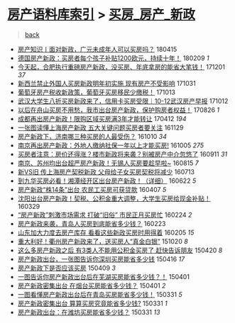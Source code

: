 [房产语料库索引](../../README.md)  > [买房_房产_新政](买房_房产_新政.md)
====
> [back](../README.md)

- [房产知识丨面对新政，广元未成年人可以买房吗？](http://jkwz.applinzi.com/ittc/7092229004574852113.html#%E6%88%BF%E4%BA%A7%E7%9F%A5%E8%AF%86%E4%B8%A8%E9%9D%A2%E5%AF%B9%E6%96%B0%E6%94%BF%EF%BC%8C%E5%B9%BF%E5%85%83%E6%9C%AA%E6%88%90%E5%B9%B4%E4%BA%BA%E5%8F%AF%E4%BB%A5%E4%B9%B0%E6%88%BF%E5%90%97%EF%BC%9F) 180415  
- [德国房产新政：买房者每个孩子补贴1200欧元，持续十年！](http://jkwz.applinzi.com/ittc/7068015567435203590.html#%E5%BE%B7%E5%9B%BD%E6%88%BF%E4%BA%A7%E6%96%B0%E6%94%BF%EF%BC%9A%E4%B9%B0%E6%88%BF%E8%80%85%E6%AF%8F%E4%B8%AA%E5%AD%A9%E5%AD%90%E8%A1%A5%E8%B4%B41200%E6%AC%A7%E5%85%83%EF%BC%8C%E6%8C%81%E7%BB%AD%E5%8D%81%E5%B9%B4%EF%BC%81) 180209 *1* 
- [今天起，合肥执行重磅房产新政，没买房、年底拿房的能省大笔钱！](http://jkwz.applinzi.com/ittc/7042054749803774993.html#%E4%BB%8A%E5%A4%A9%E8%B5%B7%EF%BC%8C%E5%90%88%E8%82%A5%E6%89%A7%E8%A1%8C%E9%87%8D%E7%A3%85%E6%88%BF%E4%BA%A7%E6%96%B0%E6%94%BF%EF%BC%8C%E6%B2%A1%E4%B9%B0%E6%88%BF%E3%80%81%E5%B9%B4%E5%BA%95%E6%8B%BF%E6%88%BF%E7%9A%84%E8%83%BD%E7%9C%81%E5%A4%A7%E7%AC%94%E9%92%B1%EF%BC%81) 171201 *37* 
- [新西兰禁止外国人买房新政明年初实施 现有房产不受影响](http://jkwz.applinzi.com/ittc/7030576070619825169.html#%E6%96%B0%E8%A5%BF%E5%85%B0%E7%A6%81%E6%AD%A2%E5%A4%96%E5%9B%BD%E4%BA%BA%E4%B9%B0%E6%88%BF%E6%96%B0%E6%94%BF%E6%98%8E%E5%B9%B4%E5%88%9D%E5%AE%9E%E6%96%BD+%E7%8E%B0%E6%9C%89%E6%88%BF%E4%BA%A7%E4%B8%8D%E5%8F%97%E5%BD%B1%E5%93%8D) 171031  
- [葡萄牙房产税收新政策，葡萄牙买房移民少缴税！](http://jkwz.applinzi.com/ittc/7023986988288574481.html#%E8%91%A1%E8%90%84%E7%89%99%E6%88%BF%E4%BA%A7%E7%A8%8E%E6%94%B6%E6%96%B0%E6%94%BF%E7%AD%96%EF%BC%8C%E8%91%A1%E8%90%84%E7%89%99%E4%B9%B0%E6%88%BF%E7%A7%BB%E6%B0%91%E5%B0%91%E7%BC%B4%E7%A8%8E%EF%BC%81) 171013  
- [武汉大学生八折买房新政来了，信用卡买房受限｜10-12武汉房产早报](http://jkwz.applinzi.com/ittc/7023467478884287505.html#%E6%AD%A6%E6%B1%89%E5%A4%A7%E5%AD%A6%E7%94%9F%E5%85%AB%E6%8A%98%E4%B9%B0%E6%88%BF%E6%96%B0%E6%94%BF%E6%9D%A5%E4%BA%86%EF%BC%8C%E4%BF%A1%E7%94%A8%E5%8D%A1%E4%B9%B0%E6%88%BF%E5%8F%97%E9%99%90%EF%BD%9C10-12%E6%AD%A6%E6%B1%89%E6%88%BF%E4%BA%A7%E6%97%A9%E6%8A%A5) 171012  
- [以后在舟山买房不用愁，我市出台房产新政，保护购房者权益！](http://jkwz.applinzi.com/ittc/7006076893718381585.html#%E4%BB%A5%E5%90%8E%E5%9C%A8%E8%88%9F%E5%B1%B1%E4%B9%B0%E6%88%BF%E4%B8%8D%E7%94%A8%E6%84%81%EF%BC%8C%E6%88%91%E5%B8%82%E5%87%BA%E5%8F%B0%E6%88%BF%E4%BA%A7%E6%96%B0%E6%94%BF%EF%BC%8C%E4%BF%9D%E6%8A%A4%E8%B4%AD%E6%88%BF%E8%80%85%E6%9D%83%E7%9B%8A%EF%BC%81) 170826 *1* 
- [成都再出房产新政！限购区域买房满3年才能转让](http://jkwz.applinzi.com/ittc/6955643318003303429.html#%E6%88%90%E9%83%BD%E5%86%8D%E5%87%BA%E6%88%BF%E4%BA%A7%E6%96%B0%E6%94%BF%EF%BC%81%E9%99%90%E8%B4%AD%E5%8C%BA%E5%9F%9F%E4%B9%B0%E6%88%BF%E6%BB%A13%E5%B9%B4%E6%89%8D%E8%83%BD%E8%BD%AC%E8%AE%A9) 170412 *194* 
- [一张图读懂上海房产新政 五大关键问题买房者要关注](http://jkwz.applinzi.com/ittc/6905855942045729796.html#%E4%B8%80%E5%BC%A0%E5%9B%BE%E8%AF%BB%E6%87%82%E4%B8%8A%E6%B5%B7%E6%88%BF%E4%BA%A7%E6%96%B0%E6%94%BF+%E4%BA%94%E5%A4%A7%E5%85%B3%E9%94%AE%E9%97%AE%E9%A2%98%E4%B9%B0%E6%88%BF%E8%80%85%E8%A6%81%E5%85%B3%E6%B3%A8) 161129  
- [房产新政下，济南哪三种买房的人最受伤？](http://jkwz.applinzi.com/ittc/6887265773222888453.html#%E6%88%BF%E4%BA%A7%E6%96%B0%E6%94%BF%E4%B8%8B%EF%BC%8C%E6%B5%8E%E5%8D%97%E5%93%AA%E4%B8%89%E7%A7%8D%E4%B9%B0%E6%88%BF%E7%9A%84%E4%BA%BA%E6%9C%80%E5%8F%97%E4%BC%A4%EF%BC%9F) 161010 *34* 
- [南京再出房产新政：外地人缴纳社保一年以上才能买房!](http://jkwz.applinzi.com/ittc/6885592911294497796.html#%E5%8D%97%E4%BA%AC%E5%86%8D%E5%87%BA%E6%88%BF%E4%BA%A7%E6%96%B0%E6%94%BF%EF%BC%9A%E5%A4%96%E5%9C%B0%E4%BA%BA%E7%BC%B4%E7%BA%B3%E7%A4%BE%E4%BF%9D%E4%B8%80%E5%B9%B4%E4%BB%A5%E4%B8%8A%E6%89%8D%E8%83%BD%E4%B9%B0%E6%88%BF%21) 161005 *275* 
- [买房者注意：房价还得涨？楼市新政将来袭？别被房产中介忽悠了](http://jkwz.applinzi.com/ittc/6876617393350116356.html#%E4%B9%B0%E6%88%BF%E8%80%85%E6%B3%A8%E6%84%8F%EF%BC%9A%E6%88%BF%E4%BB%B7%E8%BF%98%E5%BE%97%E6%B6%A8%EF%BC%9F%E6%A5%BC%E5%B8%82%E6%96%B0%E6%94%BF%E5%B0%86%E6%9D%A5%E8%A2%AD%EF%BC%9F%E5%88%AB%E8%A2%AB%E6%88%BF%E4%BA%A7%E4%B8%AD%E4%BB%8B%E5%BF%BD%E6%82%A0%E4%BA%86) 160911 *31* 
- [南京、苏州均出台超严房产新政！无锡人买房要趁早啦~](http://jkwz.applinzi.com/ittc/6866609762975876100.html#%E5%8D%97%E4%BA%AC%E3%80%81%E8%8B%8F%E5%B7%9E%E5%9D%87%E5%87%BA%E5%8F%B0%E8%B6%85%E4%B8%A5%E6%88%BF%E4%BA%A7%E6%96%B0%E6%94%BF%EF%BC%81%E6%97%A0%E9%94%A1%E4%BA%BA%E4%B9%B0%E6%88%BF%E8%A6%81%E8%B6%81%E6%97%A9%E5%95%A6%7E) 160815 *7* 
- [新VS旧 传上海房产契税新政 父母给子女买房契税将减少](http://jkwz.applinzi.com/ittc/6854287346618614788.html#%E6%96%B0VS%E6%97%A7+%E4%BC%A0%E4%B8%8A%E6%B5%B7%E6%88%BF%E4%BA%A7%E5%A5%91%E7%A8%8E%E6%96%B0%E6%94%BF+%E7%88%B6%E6%AF%8D%E7%BB%99%E5%AD%90%E5%A5%B3%E4%B9%B0%E6%88%BF%E5%A5%91%E7%A8%8E%E5%B0%86%E5%87%8F%E5%B0%91) 160713  
- [到九华买房必看！湘潭经开区出台房产新政！（详细）](http://jkwz.applinzi.com/ittc/6846508564159661061.html#%E5%88%B0%E4%B9%9D%E5%8D%8E%E4%B9%B0%E6%88%BF%E5%BF%85%E7%9C%8B%EF%BC%81%E6%B9%98%E6%BD%AD%E7%BB%8F%E5%BC%80%E5%8C%BA%E5%87%BA%E5%8F%B0%E6%88%BF%E4%BA%A7%E6%96%B0%E6%94%BF%EF%BC%81%EF%BC%88%E8%AF%A6%E7%BB%86%EF%BC%89) 160622 *5* 
- [房产新政“株14条”出台 农民工买房可获贷款](http://jkwz.applinzi.com/ittc/6818257109397292037.html#%E6%88%BF%E4%BA%A7%E6%96%B0%E6%94%BF%E2%80%9C%E6%A0%AA14%E6%9D%A1%E2%80%9D%E5%87%BA%E5%8F%B0+%E5%86%9C%E6%B0%91%E5%B7%A5%E4%B9%B0%E6%88%BF%E5%8F%AF%E8%8E%B7%E8%B4%B7%E6%AC%BE) 160407 *5* 
- [沈阳出台房产新政！契税、公积金重大调整，大学生买房给现金补贴！](http://jkwz.applinzi.com/ittc/6814842727099270148.html#%E6%B2%88%E9%98%B3%E5%87%BA%E5%8F%B0%E6%88%BF%E4%BA%A7%E6%96%B0%E6%94%BF%EF%BC%81%E5%A5%91%E7%A8%8E%E3%80%81%E5%85%AC%E7%A7%AF%E9%87%91%E9%87%8D%E5%A4%A7%E8%B0%83%E6%95%B4%EF%BC%8C%E5%A4%A7%E5%AD%A6%E7%94%9F%E4%B9%B0%E6%88%BF%E7%BB%99%E7%8E%B0%E9%87%91%E8%A1%A5%E8%B4%B4%EF%BC%81) 160329  
- [“房产新政”刺激市场需求 打破“旧俗” 市民正月买房忙](http://jkwz.applinzi.com/ittc/6802299833670960132.html#%E2%80%9C%E6%88%BF%E4%BA%A7%E6%96%B0%E6%94%BF%E2%80%9D%E5%88%BA%E6%BF%80%E5%B8%82%E5%9C%BA%E9%9C%80%E6%B1%82+%E6%89%93%E7%A0%B4%E2%80%9C%E6%97%A7%E4%BF%97%E2%80%9D+%E5%B8%82%E6%B0%91%E6%AD%A3%E6%9C%88%E4%B9%B0%E6%88%BF%E5%BF%99) 160224 *2* 
- [房产新政来袭，青岛人买房到底能省多少钱？](http://jkwz.applinzi.com/ittc/6802082197020345348.html#%E6%88%BF%E4%BA%A7%E6%96%B0%E6%94%BF%E6%9D%A5%E8%A2%AD%EF%BC%8C%E9%9D%92%E5%B2%9B%E4%BA%BA%E4%B9%B0%E6%88%BF%E5%88%B0%E5%BA%95%E8%83%BD%E7%9C%81%E5%A4%9A%E5%B0%91%E9%92%B1%EF%BC%9F) 160223  
- [山东加大力度去房产库存 看看这些新政买房时用得着](http://jkwz.applinzi.com/ittc/6795227052617761797.html#%E5%B1%B1%E4%B8%9C%E5%8A%A0%E5%A4%A7%E5%8A%9B%E5%BA%A6%E5%8E%BB%E6%88%BF%E4%BA%A7%E5%BA%93%E5%AD%98+%E7%9C%8B%E7%9C%8B%E8%BF%99%E4%BA%9B%E6%96%B0%E6%94%BF%E4%B9%B0%E6%88%BF%E6%97%B6%E7%94%A8%E5%BE%97%E7%9D%80) 160205 *15* 
- [重大利好！衢州房产新政来了，送买房人“真金白银”](http://jkwz.applinzi.com/ittc/6755312279442129925.html#%E9%87%8D%E5%A4%A7%E5%88%A9%E5%A5%BD%EF%BC%81%E8%A1%A2%E5%B7%9E%E6%88%BF%E4%BA%A7%E6%96%B0%E6%94%BF%E6%9D%A5%E4%BA%86%EF%BC%8C%E9%80%81%E4%B9%B0%E6%88%BF%E4%BA%BA%E2%80%9C%E7%9C%9F%E9%87%91%E7%99%BD%E9%93%B6%E2%80%9D) 151020 *8* 
- [这么多房产新政之后 有3类人不能用公积金买房了 赶快告诉朋友](http://jkwz.applinzi.com/ittc/547650611404866346.html#%E8%BF%99%E4%B9%88%E5%A4%9A%E6%88%BF%E4%BA%A7%E6%96%B0%E6%94%BF%E4%B9%8B%E5%90%8E+%E6%9C%893%E7%B1%BB%E4%BA%BA%E4%B8%8D%E8%83%BD%E7%94%A8%E5%85%AC%E7%A7%AF%E9%87%91%E4%B9%B0%E6%88%BF%E4%BA%86+%E8%B5%B6%E5%BF%AB%E5%91%8A%E8%AF%89%E6%9C%8B%E5%8F%8B) 150420 *8* 
- [房产新政出台，一张图告诉你深圳买房能省多少钱](http://jkwz.applinzi.com/ittc/547650611402835010.html#%E6%88%BF%E4%BA%A7%E6%96%B0%E6%94%BF%E5%87%BA%E5%8F%B0%EF%BC%8C%E4%B8%80%E5%BC%A0%E5%9B%BE%E5%91%8A%E8%AF%89%E4%BD%A0%E6%B7%B1%E5%9C%B3%E4%B9%B0%E6%88%BF%E8%83%BD%E7%9C%81%E5%A4%9A%E5%B0%91%E9%92%B1) 150416 *17* 
- [房产新政下是否应该买房](http://jkwz.applinzi.com/ittc/547650611404081279.html#%E6%88%BF%E4%BA%A7%E6%96%B0%E6%94%BF%E4%B8%8B%E6%98%AF%E5%90%A6%E5%BA%94%E8%AF%A5%E4%B9%B0%E6%88%BF) 150409 *3* 
- [一图告诉你房产新政出台后在芜湖买房能省多少钱？！](http://jkwz.applinzi.com/ittc/547650611402050230.html#%E4%B8%80%E5%9B%BE%E5%91%8A%E8%AF%89%E4%BD%A0%E6%88%BF%E4%BA%A7%E6%96%B0%E6%94%BF%E5%87%BA%E5%8F%B0%E5%90%8E%E5%9C%A8%E8%8A%9C%E6%B9%96%E4%B9%B0%E6%88%BF%E8%83%BD%E7%9C%81%E5%A4%9A%E5%B0%91%E9%92%B1%EF%BC%9F%EF%BC%81) 150401  
- [房产新政密集出台 在烟台买房能省多少钱？](http://jkwz.applinzi.com/ittc/547650611399973854.html#%E6%88%BF%E4%BA%A7%E6%96%B0%E6%94%BF%E5%AF%86%E9%9B%86%E5%87%BA%E5%8F%B0+%E5%9C%A8%E7%83%9F%E5%8F%B0%E4%B9%B0%E6%88%BF%E8%83%BD%E7%9C%81%E5%A4%9A%E5%B0%91%E9%92%B1%EF%BC%9F) 150401 *2* 
- [一图看懂房产新政出台后在青岛买房能省多少钱！](http://jkwz.applinzi.com/ittc/547650611399653881.html#%E4%B8%80%E5%9B%BE%E7%9C%8B%E6%87%82%E6%88%BF%E4%BA%A7%E6%96%B0%E6%94%BF%E5%87%BA%E5%8F%B0%E5%90%8E%E5%9C%A8%E9%9D%92%E5%B2%9B%E4%B9%B0%E6%88%BF%E8%83%BD%E7%9C%81%E5%A4%9A%E5%B0%91%E9%92%B1%EF%BC%81) 150331 *5* 
- [房产新政密集出台 算算买房究竟能省多少钱?](http://jkwz.applinzi.com/ittc/547650611399566385.html#%E6%88%BF%E4%BA%A7%E6%96%B0%E6%94%BF%E5%AF%86%E9%9B%86%E5%87%BA%E5%8F%B0+%E7%AE%97%E7%AE%97%E4%B9%B0%E6%88%BF%E7%A9%B6%E7%AB%9F%E8%83%BD%E7%9C%81%E5%A4%9A%E5%B0%91%E9%92%B1%3F) 150331 *1* 
- [房产新政出台：在潍坊买房能省多少钱？](http://jkwz.applinzi.com/ittc/547650611401143474.html#%E6%88%BF%E4%BA%A7%E6%96%B0%E6%94%BF%E5%87%BA%E5%8F%B0%EF%BC%9A%E5%9C%A8%E6%BD%8D%E5%9D%8A%E4%B9%B0%E6%88%BF%E8%83%BD%E7%9C%81%E5%A4%9A%E5%B0%91%E9%92%B1%EF%BC%9F) 150331 *13* 
